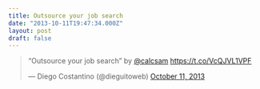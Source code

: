 ```yaml
---
title: Outsource your job search
date: "2013-10-11T19:47:34.000Z"
layout: post
draft: false
---
```


<blockquote class="twitter-tweet" data-lang="en"><p lang="en" dir="ltr">“Outsource your job search” by <a href="https://twitter.com/calcsam">@calcsam</a> <a href="https://t.co/VcQJVL1VPF">https://t.co/VcQJVL1VPF</a></p>&mdash; Diego Costantino (@dieguitoweb) <a href="https://twitter.com/dieguitoweb/status/388565417809035264">October 11, 2013</a></blockquote>
<script async src="//platform.twitter.com/widgets.js" charset="utf-8"></script>
